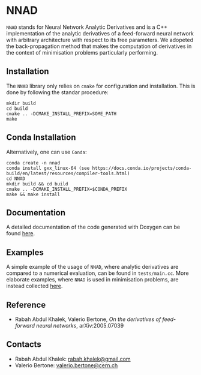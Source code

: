 # NNAD

`NNAD` stands for Neural Network Analytic Derivatives and is a C++ implementation of the analytic derivatives of a feed-forward neural network with arbitrary architecture with respect to its free parameters. We adopeted the back-propagation method that makes the computation of derivatives in the context of minimisation problems particularly performing.

## Installation

The `NNAD` library only relies on `cmake` for configuration and installation. This is done by following the standar procedure:
```
mkdir build
cd build
cmake .. -DCMAKE_INSTALL_PREFIX=SOME_PATH
make
```

## Conda Installation

Alternatively, one can use `Conda`:
```
conda create -n nnad
conda install gxx_linux-64 (see https://docs.conda.io/projects/conda-build/en/latest/resources/compiler-tools.html)
cd NNAD
mkdir build && cd build
cmake .. -DCMAKE_INSTALL_PREFIX=$CONDA_PREFIX
make && make install
```

## Documentation

A detailed documentation of the code generated with Doxygen can be found [here](https://vbertone.github.io/NNAD/html/index.html).

## Examples

A simple example of the usage of `NNAD`, where analytic derivatives are compared to a numerical evaluation, can be found in `tests/main.cc`. More elaborate examples, where `NNAD` is used in minimisation problems, are instead collected [here](https://github.com/rabah-khalek/NNAD-Interface).

## Reference

- Rabah Abdul Khalek, Valerio Bertone, *On the derivatives of feed-forward neural networks*, arXiv:2005.07039

## Contacts

- Rabah Abdul Khalek: rabah.khalek@gmail.com
- Valerio Bertone: valerio.bertone@cern.ch
